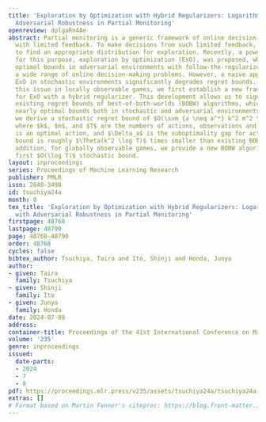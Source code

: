 ```yaml
---
title: 'Exploration by Optimization with Hybrid Regularizers: Logarithmic Regret with
  Adversarial Robustness in Partial Monitoring'
openreview: dplgaRn4Ae
abstract: Partial monitoring is a generic framework of online decision-making problems
  with limited feedback. To make decisions from such limited feedback, it is necessary
  to find an appropriate distribution for exploration. Recently, a powerful approach
  for this purpose, exploration by optimization (ExO), was proposed, which achieves
  optimal bounds in adversarial environments with follow-the-regularized-leader for
  a wide range of online decision-making problems. However, a naive application of
  ExO in stochastic environments significantly degrades regret bounds. To resolve
  this issue in locally observable games, we first establish a new framework and analysis
  for ExO with a hybrid regularizer. This development allows us to significantly improve
  existing regret bounds of best-of-both-worlds (BOBW) algorithms, which achieves
  nearly optimal bounds both in stochastic and adversarial environments. In particular,
  we derive a stochastic regret bound of $O(\sum_{a \neq a^*} k^2 m^2 \log T / \Delta_a)$,
  where $k$, $m$, and $T$ are the numbers of actions, observations and rounds, $a^*$
  is an optimal action, and $\Delta_a$ is the suboptimality gap for action $a$. This
  bound is roughly $\Theta(k^2 \log T)$ times smaller than existing BOBW bounds. In
  addition, for globally observable games, we provide a new BOBW algorithm with the
  first $O(\log T)$ stochastic bound.
layout: inproceedings
series: Proceedings of Machine Learning Research
publisher: PMLR
issn: 2640-3498
id: tsuchiya24a
month: 0
tex_title: 'Exploration by Optimization with Hybrid Regularizers: Logarithmic Regret
  with Adversarial Robustness in Partial Monitoring'
firstpage: 48768
lastpage: 48790
page: 48768-48790
order: 48768
cycles: false
bibtex_author: Tsuchiya, Taira and Ito, Shinji and Honda, Junya
author:
- given: Taira
  family: Tsuchiya
- given: Shinji
  family: Ito
- given: Junya
  family: Honda
date: 2024-07-08
address:
container-title: Proceedings of the 41st International Conference on Machine Learning
volume: '235'
genre: inproceedings
issued:
  date-parts:
  - 2024
  - 7
  - 8
pdf: https://proceedings.mlr.press/v235/assets/tsuchiya24a/tsuchiya24a.pdf
extras: []
# Format based on Martin Fenner's citeproc: https://blog.front-matter.io/posts/citeproc-yaml-for-bibliographies/
---
```

